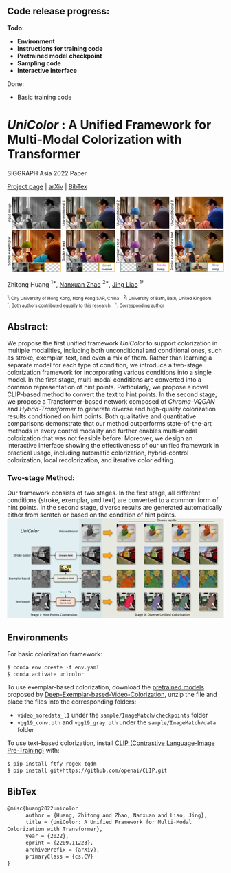 ## Code release progress:

<strong>Todo:</strong>
- <strong>Environment</strong>
- <strong>Instructions for training code</strong>
- <strong>Pretrained model checkpoint</strong>
- <strong>Sampling code</strong>
- <strong>Interactive interface</strong>

Done:
- Basic training code

# *UniColor* : A Unified Framework for Multi-Modal Colorization with Transformer

SIGGRAPH Asia 2022 Paper  

[Project page](https://luckyhzt.github.io/unicolor) | [arXiv](https://arxiv.org/abs/2209.11223) | [BibTex](#bibtex)

![alt text](figures/teaser.png)

Zhitong Huang $^{1*}$, [Nanxuan Zhao](http://nxzhao.com/) $^{2*}$, [Jing Liao](https://liaojing.github.io/html/) $^{1\dagger}$

<font size="1"> $^1$: City University of Hong Kong, Hong Kong SAR, China &nbsp;&nbsp; $^2$: University of Bath, Bath, United Kingdom </font> \
<font size="1"> $^*$: Both authors contributed equally to this research &nbsp;&nbsp; $^\dagger$: Corresponding author </font>

## Abstract:
We propose the first unified framework <em>UniColor</em> to support colorization in multiple modalities, including both unconditional and conditional ones, such as stroke, exemplar, text, and even a mix of them. Rather than learning a separate model for each type of condition, we introduce a two-stage colorization framework for incorporating various conditions into a single model. In the first stage, multi-modal conditions are converted into a common representation of hint points. Particularly, we propose a novel CLIP-based method to convert the text to hint points. In the second stage, we propose a Transformer-based network composed of <em>Chroma-VQGAN</em> and <em>Hybrid-Transformer</em> to generate diverse and high-quality colorization results conditioned on hint points. Both qualitative and quantitative comparisons demonstrate that our method outperforms state-of-the-art methods in every control modality and further enables multi-modal colorization that was not feasible before. Moreover, we design an interactive interface showing the effectiveness of our unified framework in practical usage, including automatic colorization, hybrid-control colorization, local recolorization, and iterative color editing.

### Two-stage Method:
Our framework consists of two stages. In the first stage, all different conditions (stroke, exemplar, and text) are converted to a common form of hint points. In the second stage, diverse results are generated automatically either from scratch or based on the condition of hint points.
![alt text](figures/unified.png)

## Environments
For basic colorization framework:
```
$ conda env create -f env.yaml
$ conda activate unicolor
```

To use exemplar-based colorization, download the [pretrained models](https://github.com/zhangmozhe/Deep-Exemplar-based-Video-Colorization/releases/download/v1.0/colorization_checkpoint.zip) proposed by [Deep-Exemplar-based-Video-Colorization](https://github.com/zhangmozhe/Deep-Exemplar-based-Video-Colorization), unzip the file and place the files into the corresponding folders:
- `video_moredata_l1` under the `sample/ImageMatch/checkpoints` folder
- `vgg19_conv.pth` and `vgg19_gray.pth` under the `sample/ImageMatch/data` folder

To use text-based colorization, install [CLIP (Contrastive Language-Image Pre-Training)](https://github.com/openai/CLIP) with:
```
$ pip install ftfy regex tqdm
$ pip install git+https://github.com/openai/CLIP.git
```

## BibTex
```
@misc{huang2022unicolor
      author = {Huang, Zhitong and Zhao, Nanxuan and Liao, Jing},
      title = {UniColor: A Unified Framework for Multi-Modal Colorization with Transformer},
      year = {2022},
      eprint = {2209.11223},
      archivePrefix = {arXiv},
      primaryClass = {cs.CV}
}
```
